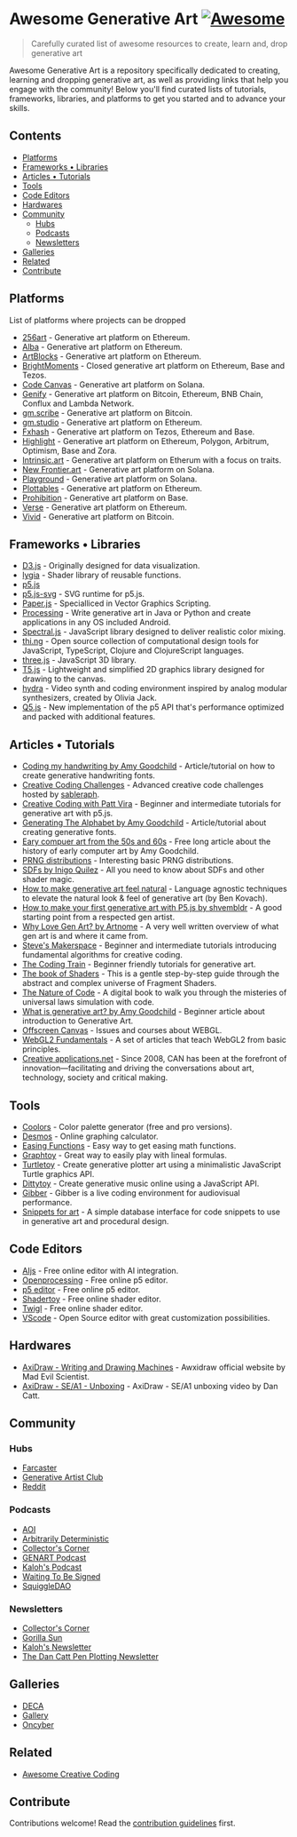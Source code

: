 # Awesome Generative Art [![Awesome](https://awesome.re/badge.svg)](https://awesome.re)

> Carefully curated list of awesome resources to create, learn and, drop generative art

Awesome Generative Art is a repository specifically dedicated to creating, learning and dropping generative art, as well as providing links that help you engage with the community! Below you&#39;ll find curated lists of tutorials, frameworks, libraries, and platforms to get you started and to advance your skills.

## Contents

- [Platforms](#platforms)
- [Frameworks • Libraries](#frameworks--libraries)
- [Articles • Tutorials](#articles--tutorials)
- [Tools](#tools)
- [Code Editors](#code-editors)
- [Hardwares](#hardwares)
- [Community](#community)
  - [Hubs](#hubs)
  - [Podcasts](#podcasts)
  - [Newsletters](#newsletters)
- [Galleries](#galleries)
- [Related](#related)
- [Contribute](#contribute)

## Platforms

List of platforms where projects can be dropped

- [256art](https://256art.com/) - Generative art platform on Ethereum.
- [Alba](https://www.alba.art/) - Generative art platform on Ethereum.
- [ArtBlocks](https://www.artblocks.io/) - Generative art platform on Ethereum.
- [BrightMoments](https://www.brightmoments.io/) - Closed generative art platform on Ethereum, Base and Tezos.
- [Code Canvas](https://codecanvas.art/) - Generative art platform on Solana.
- [Genify](https://genify.xyz/) - Generative art platform on Bitcoin, Ethereum, BNB Chain, Conflux and Lambda Network.
- [gm.scribe](https://www.gmscribe.art/) - Generative art platform on Bitcoin.
- [gm.studio](https://www.gmstudio.art/) - Generative art platform on Ethereum.
- [Fxhash](https://www.fxhash.xyz/) - Generative art platform on Tezos, Ethereum and Base.
- [Highlight](https://highlight.xyz/) - Generative art platform on Ethereum, Polygon, Arbitrum, Optimism, Base and Zora.
- [Intrinsic.art](https://intrinsic.art/) - Generative art platform on Etherum with a focus on traits.
- [New Frontier.art](https://newfrontier.art/) - Generative art platform on Solana.
- [Playground](https://plottables.io/) - Generative art platform on Solana.
- [Plottables](https://plottables.io/) - Generative art platform on Ethereum.
- [Prohibition](https://prohibition.art/) - Generative art platform on Base.
- [Verse](https://verse.works/released) - Generative art platform on Ethereum.
- [Vivid](https://www.vivid.gallery/) - Generative art platform on Bitcoin.

## Frameworks • Libraries

- [D3.js](https://d3js.org/) - Originally designed for data visualization.
- [lygia](https://www.lygia.xyz/) - Shader library of reusable functions.
- [p5.js](https://p5js.org/)
- [p5.js-svg](https://github.com/zenozeng/p5.js-svg) - SVG runtime for p5.js.
- [Paper.js](http://paperjs.org/) - Specialliced in Vector Graphics Scripting.
- [Processing](https://processing.org/) - Write generative art in Java or Python and create applications in any OS included Android.
- [Spectral.js](https://github.com/rvanwijnen/spectral.js) - JavaScript library designed to deliver realistic color mixing.
- [thi.ng](http://thi.ng/) - Open source collection of computational design tools for JavaScript, TypeScript, Clojure and ClojureScript languages.
- [three.js](https://threejs.org/) - JavaScript 3D library.
- [T5.js](https://github.com/Tezumie/T5.js/tree/main) - Lightweight and simplified 2D graphics library designed for drawing to the canvas.
- [hydra](https://github.com/hydra-synth/hydra) - Video synth and coding environment inspired by analog modular synthesizers, created by Olivia Jack.
- [Q5.js](https://q5js.org/) - New implementation of the p5 API that's performance optimized and packed with additional features.

## Articles • Tutorials

- [Coding my handwriting by Amy Goodchild](https://www.amygoodchild.com/blog/cursive-handwriting-in-javascript) - Article/tutorial on how to create generative handwriting fonts.
- [Creative Coding Challenges](https://www.twitch.tv/sableraph/) - Advanced creative code challenges hosted by [sableraph](https://warpcast.com/sableraph).
- [Creative Coding with Patt Vira](https://www.pattvira.com/) - Beginner and intermediate tutorials for generative art with p5.js.
- [Generating The Alphabet by Amy Goodchild](https://www.amygoodchild.com/blog/generating-the-alphabet) - Article/tutorial about creating generative fonts.
- [Eary compuer art from the 50s and 60s](https://www.amygoodchild.com/blog/computer-art-50s-and-60s) - Free long article about the history of early computer art by Amy Goodchild.
- [PRNG distributions](https://piterpasma.nl/articles/probability) - Interesting basic PRNG distributions.
- [SDFs by Inigo Quilez](https://iquilezles.org/) - All you need to know about SDFs and other shader magic.
- [How to make generative art feel natural](https://www.generativehut.com/post/how-to-make-generative-art-feel-natural) - Language agnostic techniques to elevate the natural look & feel of generative art (by Ben Kovach).
- [How to make your first generative art with P5.js by shvembldr](https://medium.com/@shvembldr/how-to-make-your-first-generative-art-with-p5-js-3f10afc07de2) - A good starting point from a respected gen artist.
- [Why Love Gen Art? by Artnome](https://www.artnome.com/news/2018/8/8/why-love-generative-art) - A very well written overview of what gen art is and where it came from.
- [Steve's Makerspace](https://www.youtube.com/c/StevesMakerspace) - Beginner and intermediate tutorials introducing fundamental algorithms for creative coding.
- [The Coding Train](https://thecodingtrain.com/) - Beginner friendly tutorials for generative art.
- [The book of Shaders](https://thebookofshaders.com/) - This is a gentle step-by-step guide through the abstract and complex universe of Fragment Shaders.
- [The Nature of Code](https://natureofcode.com/) - A digital book to walk you through the misteries of universal laws simulation with code.
- [What is generative art? by Amy Goodchild](https://www.amygoodchild.com/blog/what-is-generative-art) - Beginner article about introduction to Generative Art.
- [Offscreen Canvas](https://offscreencanvas.com/) - Issues and courses about WEBGL.
- [WebGL2 Fundamentals](https://webgl2fundamentals.org/) - A set of articles that teach WebGL2 from basic principles.
- [Creative applications.net](https://www.creativeapplications.net/) - Since 2008, CAN has been at the forefront of innovation—facilitating and driving the conversations about art, technology, society and critical making.

## Tools

- [Coolors](https://coolors.co/) - Color palette generator (free and pro versions).
- [Desmos](https://www.desmos.com/calculator) - Online graphing calculator.
- [Easing Functions](https://easings.net/#) - Easy way to get easing math functions.
- [Graphtoy](https://graphtoy.com/) - Great way to easily play with lineal formulas.
- [Turtletoy](https://turtletoy.net/) - Create generative plotter art using a minimalistic JavaScript Turtle graphics API.
- [Dittytoy](https://dittytoy.net) - Create generative music online using a JavaScript API.
- [Gibber](https://gibber.cc/) - Gibber is a live coding environment for audiovisual performance.
- [Snippets for art](https://snippets-js.vercel.app/) - A simple database interface for code snippets to use in generative art and procedural design.

## Code Editors

- [AIjs](https://aijs.io/home) - Free online editor with AI integration.
- [Openprocessing](https://openprocessing.org/) - Free online p5 editor.
- [p5 editor](https://editor.p5js.org/) - Free online p5 editor.
- [Shadertoy](https://www.shadertoy.com/) - Free online shader editor.
- [Twigl](https://twigl.app/) - Free online shader editor.
- [VScode](https://vscode.dev/) - Open Source editor with great customization possibilities.

## Hardwares

- [AxiDraw - Writing and Drawing Machines](https://www.axidraw.com/) - Awxidraw official website by Mad Evil Scientist.
- [AxiDraw - SE/A1 - Unboxing](https://www.youtube.com/watch?v=mNFFLHsuE0s) - AxiDraw - SE/A1 unboxing video by Dan Catt.

## Community

### Hubs

- [Farcaster](https://warpcast.com/~/channel/gen-art)
- [Generative Artist Club](https://www.genartclub.com/)
- [Reddit](https://www.reddit.com/r/generative/)

### Podcasts

- [AOI](https://www.youtube.com/@artoninternet)
- [Arbitrarily Deterministic](https://open.spotify.com/show/7oP4AzzO2TOSM6abbds6EL)
- [Collector's Corner](https://www.youtube.com/@collectors_xyz)
- [GENART Podcast](https://art.camilleroux.com/genart-podcast/)
- [Kaloh's Podcast](https://www.youtube.com/channel/UCRQTtg0ODLE7UGfkBUcVPwg)
- [Waiting To Be Signed](https://podcasters.spotify.com/pod/show/waitingtobesigned)
- [SquiggleDAO](https://www.youtube.com/@squiggledao)

### Newsletters

- [Collector's Corner](https://collectorscorner.substack.com/)
-  [Gorilla Sun](https://www.gorillasun.de/tag/newsletter/)
- [Kaloh's Newsletter](https://kaloh.xyz/)
- [The Dan Catt Pen Plotting Newsletter](https://newsletter.revdancatt.com/)

## Galleries

- [DECA](https://deca.art)
- [Gallery](https://gallery.so/)
- [Oncyber](https://oncyber.io/)

## Related

- [Awesome Creative Coding](https://github.com/terkelg/awesome-creative-coding)

## Contribute

Contributions welcome! Read the [contribution guidelines](contributing.md) first.
